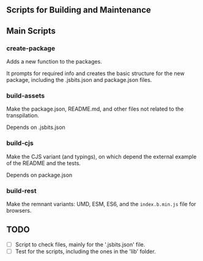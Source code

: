 ## Scripts for Building and Maintenance

## Main Scripts

### create-package

Adds a new function to the packages.

It prompts for required info and creates the basic structure for the new package, including the .jsbits.json and package.json files.

### build-assets

Make the package.json, README.md, and other files not related to the transpilation.

Depends on .jsbits.json

### build-cjs

Make the CJS variant (and typings), on which depend the external example of the README and the tests.

Depends on package.json

### build-rest

Make the remnant variants: UMD, ESM, ES6, and the `index.b.min.js` file for browsers.


## TODO

- [ ] Script to check files, mainly for the '.jsbits.json' file.
- [ ] Test for the scripts, including the ones in the 'lib' folder.
